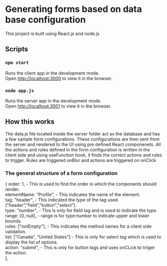 # Generating forms based on data base configuration

This project is built using React.js and node.js

## Scripts

### `npm start`

Runs the client app in the development mode.\
Open [http://localhost:3000](http://localhost:3000) to view it in the browser.

### `node app.js`

Runs the server app in the development mode.\
Open [http://localhost:3001](http://localhost:3001) to view it in the browser.

## How this works

The data.js file located inside the server folder act as the database and has a few sample form configurations.
These configurations are then sent from the server and rendered to the UI using pre defined React componenets.
All the actions and rules defined in the form configuration is written in the client side and using useFunction hook, it finds the correct actions and rules to trigger.
Rules are triggered onBlur and actions are triggered on onClick

### The general structure of a form configuration

{
order: 1, - This is used to find the order in which the components should render. <br>
elementName: "Profile", - This indicates the name of the element. <br>
tag: "header", - This indicated the type of the tag used ("header","field","button","select"). <br>
type: "number", - This is only for field tag and is used to indicate the type. <br>
range: [0, null], - range is for type:number to indicate upper and lower bounds. <br>
rules: ["notEmpty"], - This indicates the method names for a client side validation. <br>
list: ["Canada", "United States"] - This is only for select tag which is used to display the list of options. <br>
action: "submit", - This is only for button tags and uses onCLick to triiger the action. <br>
},
